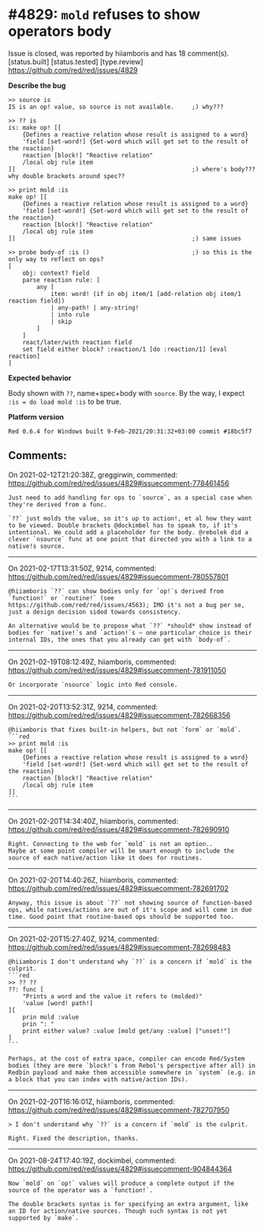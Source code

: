 
#4829: `mold` refuses to show operators body
================================================================================
Issue is closed, was reported by hiiamboris and has 18 comment(s).
[status.built] [status.tested] [type.review]
<https://github.com/red/red/issues/4829>

**Describe the bug**
```
>> source is
IS is an op! value, so source is not available.     ;) why???

>> ?? is
is: make op! [[
    {Defines a reactive relation whose result is assigned to a word} 
    'field [set-word!] {Set-word which will get set to the result of the reaction} 
    reaction [block!] "Reactive relation" 
    /local obj rule item
]]                                                  ;) where's body??? why double brackets around spec??

>> print mold :is
make op! [[
    {Defines a reactive relation whose result is assigned to a word} 
    'field [set-word!] {Set-word which will get set to the result of the reaction} 
    reaction [block!] "Reactive relation" 
    /local obj rule item
]]                                                  ;) same issues

>> probe body-of :is ()                             ;) so this is the only way to reflect on ops?
[
    obj: context? field 
    parse reaction rule: [
        any [
            item: word! (if in obj item/1 [add-relation obj item/1 reaction field]) 
            | any-path! | any-string! 
            | into rule 
            | skip
        ]
    ] 
    react/later/with reaction field 
    set field either block? :reaction/1 [do :reaction/1] [eval reaction]
]
```

**Expected behavior**

Body shown with `??`, name+spec+body with `source`.
By the way, I expect `:is = do load mold :is` to be true.

**Platform version**
```
Red 0.6.4 for Windows built 9-Feb-2021/20:31:32+03:00 commit #18bc5f7
```



Comments:
--------------------------------------------------------------------------------

On 2021-02-12T21:20:38Z, greggirwin, commented:
<https://github.com/red/red/issues/4829#issuecomment-778461456>

    Just need to add handling for ops to `source`, as a special case when they're derived from a func.
    
    `??` just molds the value, so it's up to action!, et al how they want to be viewed. Double brackets @dockimbel has to speak to, if it's intentional. We could add a placeholder for the body. @rebolek did a clever `nsource` func at one point that directed you with a link to a native!s source.

--------------------------------------------------------------------------------

On 2021-02-17T13:31:50Z, 9214, commented:
<https://github.com/red/red/issues/4829#issuecomment-780557801>

    @hiiamboris `??` can show bodies only for `op!`s derived from `function!` or `routine!` (see https://github.com/red/red/issues/4563); IMO it's not a bug per se, just a design decision sided towards consistency.
    
    An alternative would be to propose what `??` *should* show instead of bodies for `native!`s and `action!`s — one particular choice is their internal IDs, the ones that you already can get with `body-of`.

--------------------------------------------------------------------------------

On 2021-02-19T08:12:49Z, hiiamboris, commented:
<https://github.com/red/red/issues/4829#issuecomment-781911050>

    Or incorporate `nsource` logic into Red console.

--------------------------------------------------------------------------------

On 2021-02-20T13:52:31Z, 9214, commented:
<https://github.com/red/red/issues/4829#issuecomment-782668356>

    @hiiamboris that fixes built-in helpers, but not `form` or `mold`.
    ```red
    >> print mold :is
    make op! [[
        {Defines a reactive relation whose result is assigned to a word} 
        'field [set-word!] {Set-word which will get set to the result of the reaction} 
        reaction [block!] "Reactive relation" 
        /local obj rule item
    ]]
    ```

--------------------------------------------------------------------------------

On 2021-02-20T14:34:40Z, hiiamboris, commented:
<https://github.com/red/red/issues/4829#issuecomment-782690910>

    Right. Connecting to the web for `mold` is not an option..
    Maybe at some point compiler will be smart enough to include the source of each native/action like it does for routines.

--------------------------------------------------------------------------------

On 2021-02-20T14:40:26Z, hiiamboris, commented:
<https://github.com/red/red/issues/4829#issuecomment-782691702>

    Anyway, this issue is about `??` not showing source of function-based ops, while natives/actions are out of it's scope and will come in due time. Good point that routine-based ops should be supported too.

--------------------------------------------------------------------------------

On 2021-02-20T15:27:40Z, 9214, commented:
<https://github.com/red/red/issues/4829#issuecomment-782698483>

    @hiiamboris I don't understand why `??` is a concern if `mold` is the culprit. 
    ```red
    >> ?? ??
    ??: func [
        "Prints a word and the value it refers to (molded)" 
        'value [word! path!]
    ][
        prin mold :value 
        prin ": " 
        print either value? :value [mold get/any :value] ["unset!"]
    ]
    ```
    
    Perhaps, at the cost of extra space, compiler can encode Red/System bodies (they are mere `block!`s from Rebol's perspective after all) in Redbin payload and make them accessible somewhere in `system` (e.g. in a block that you can index with native/action IDs).

--------------------------------------------------------------------------------

On 2021-02-20T16:16:01Z, hiiamboris, commented:
<https://github.com/red/red/issues/4829#issuecomment-782707950>

    > I don't understand why `??` is a concern if `mold` is the culprit.
    
    Right. Fixed the description, thanks.

--------------------------------------------------------------------------------

On 2021-08-24T17:40:19Z, dockimbel, commented:
<https://github.com/red/red/issues/4829#issuecomment-904844364>

    Now `mold` on `op!` values will produce a complete output if the source of the operator was a `function!`. 
    
    The double brackets syntax is for specifying an extra argument, like an ID for action/native sources. Though such syntax is not yet supported by `make`.

